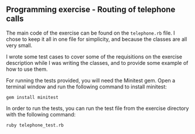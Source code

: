 ## Programming exercise - Routing of telephone calls

The main code of the exercise can be found on the ```telephone.rb``` file.
I chose to keep it all in one file for simplicity, and because the classes 
are all very small.

I wrote some test cases to cover some of the requisitions on the exercise 
description while I was writing the classes, and to provide some example of 
how to use them.

For running the tests provided, you will need the Minitest gem. Open a
terminal window and run the following command to install minitest:

    gem install minitest

In order to run the tests, you can run the test file from the exercise
directory with the following command:

    ruby telephone_test.rb